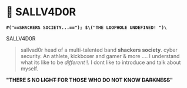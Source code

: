 # 🐺 SALLV4D0R 

**`#("==SHACKERS SOCIETY...=="); $\("THE LOOPHOLE UNDEFINED! ")\`**

SALLV4D0R
> sallvad0r head of a multi-talented band **shackers society**. cyber security. An athlete, kickboxer and gamer & more .... I understand what its like to be *different* !.
I dont like to introduce and talk about myself.

**"THERE S NO ~~LIGHT~~ FOR THOSE WHO DO NOT KNOW ~~DARKNESS~~"**
